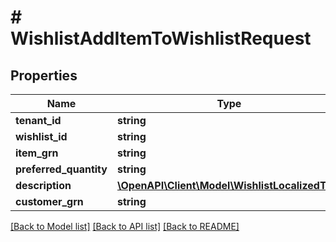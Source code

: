 # # WishlistAddItemToWishlistRequest


## Properties 


Name | Type | Description | Notes
------------ | ------------- | ------------- | -------------
**tenant_id**| **string** |   |
**wishlist_id**| **string** |   |
**item_grn**| **string** |   |
**preferred_quantity**| **string** |   | [optional]
**description**| [**\OpenAPI\Client\Model\WishlistLocalizedText**](WishlistLocalizedText.md) |   | [optional]
**customer_grn**| **string** |   | [optional]


[[Back to Model list]](../../README.md#models) [[Back to API list]](../../README.md#endpoints) [[Back to README]](../../README.md)

